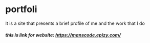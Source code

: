 # portfoli
It is a site that presents a brief profile of me and the work that I do
##### this is link for website: https://manscode.epizy.com/
